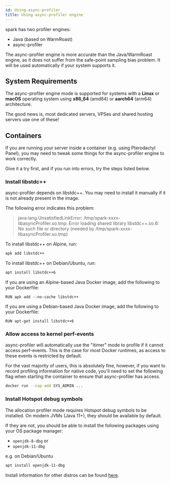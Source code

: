 ```yaml
---
id: Using-async-profiler
title: Using async-profiler engine
---
```


spark has two profiler engines:

* Java (based on WarmRoast)
* async-profiler



The async-profiler engine is more accurate than the Java/WarmRoast engine, as it does not suffer from the safe-point sampling bias problem. It will be used automatically if your system supports it.



## System Requirements

The async-profiler engine mode is supported for systems with a **Linux** or **macOS** operating system using **x86_64** (amd64) or **aarch64** (arm64) architecture.

The good news is, most dedicated servers, VPSes and shared hosting servers use one of these!



## Containers

If you are running your server inside a container (e.g. using Pterodactyl Panel), you may need to tweak some things for the async-profiler engine to work correctly.

Give it a try first, and if you run into errors, try the steps listed below.


### Install libstdc++
async-profiler depends on libstdc++. You may need to install it manually if it is not already present in the image.

The following error indicates this problem:

> java.lang.UnsatisfiedLinkError: /tmp/spark-xxxx-libasyncProfiler.so.tmp: Error loading shared library libstdc++.so.6: No such file or directory (needed by /tmp/spark-xxxx-libasyncProfiler.so.tmp)

To install libstdc++ on Alpine, run:

```bash
apk add libstdc++
```

To install libstdc++ on Debian/Ubuntu, run:

```bash
apt install libstdc++6
```

If you are using an Alpine-based Java Docker image, add the following to your Dockerfile:

```docker
RUN apk add --no-cache libstdc++
```

If you are using a Debian-based Java Docker image, add the following to your Dockerfile:

```docker
RUN apt-get install libstdc++6
```


### Allow access to kernel perf-events

async-profiler will automatically use the "itimer" mode to profile if it cannot access perf-events. This is the case for most Docker runtimes, as access to these events is restricted by default.

For the vast majority of users, this is absolutely fine, however, if you want to record profiling information for native code, you'll need to set the following flag when starting the container to ensure that async-profiler has access.

```bash
docker run --cap-add SYS_ADMIN ...
```


### Install Hotspot debug symbols

The allocation profiler mode requires Hotspot debug symbols to be installed. On modern JVMs (Java 11+), they should be available by default.

If they are not, you should be able to install the following packages using your OS package manager:

* `openjdk-8-dbg` or 
* `openjdk-11-dbg`

e.g. on Debian/Ubuntu
```bash
apt install openjdk-11-dbg
```

Install information for other distros can be found [here](https://github.com/jvm-profiling-tools/async-profiler#installing-debug-symbols).
